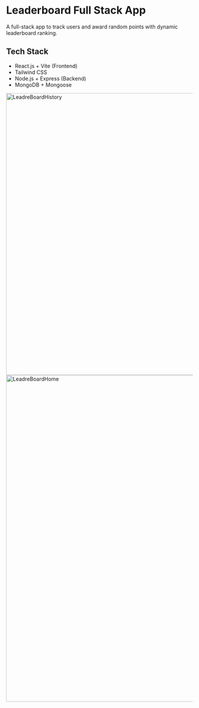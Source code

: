 #   Leaderboard Full Stack App

A full-stack app to track users and award random points with dynamic leaderboard ranking.

##  Tech Stack

- React.js + Vite (Frontend)
- Tailwind CSS
- Node.js + Express (Backend)
- MongoDB + Mongoose

<img width="1057" height="762" alt="LeadreBoardHistory" src="https://github.com/user-attachments/assets/57abcf09-677a-4f6b-903f-ebdb03738b45" />
<img width="1878" height="883" alt="LeadreBoardHome" src="https://github.com/user-attachments/assets/b54ea7e1-9f87-4083-90c8-53e9818260a6" />
 

